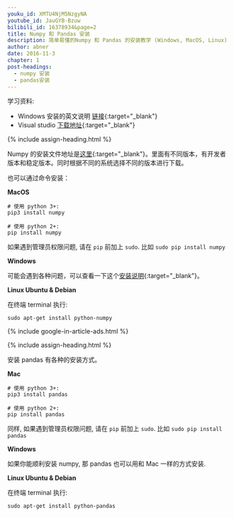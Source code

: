 ```yaml
---
youku_id: XMTU4NjM5NzgyNA
youtube_id: JauGYB-Bzuw
bilibili_id: 16378934&page=2
title: Numpy 和 Pandas 安装
description: 简单易懂的Numpy 和 Pandas 的安装教学 (Windows, MacOS, Linux)
author: abner
date: 2016-11-3
chapter: 1
post-headings:
  - numpy 安装
  - pandas安装
---
```



学习资料:
  * Windows 安装的英文说明 [链接](http://stackoverflow.com/questions/2817869/error-unable-to-find-vcvarsall-bat){:target="_blank"}
  * Visual studio [下载地址](https://www.visualstudio.com/en-us/downloads/download-visual-studio-vs.aspx){:target="_blank"}


{% include assign-heading.html %}

Numpy 的安装文件地址是[这里](https://sourceforge.net/projects/numpy/files/NumPy/){:target="_blank"}。里面有不同版本，有开发者版本和稳定版本。同时根据不同的系统选择不同的版本进行下载。

也可以通过命令安装：

**MacOS**

```shell
# 使用 python 3+:
pip3 install numpy

# 使用 python 2+:
pip install numpy
```

如果遇到管理员权限问题, 请在 `pip` 前加上 `sudo`. 比如 `sudo pip install numpy`

**Windows**

可能会遇到各种问题，可以查看一下这个[安装说明](http://stackoverflow.com/questions/2817869/error-unable-to-find-vcvarsall-bat){:target="_blank"}。

**Linux Ubuntu & Debian**

在终端 terminal 执行:

```shell
sudo apt-get install python-numpy
```


{% include google-in-article-ads.html %}

{% include assign-heading.html %}

安装 pandas 有各种的安装方式。

**Mac**

```shell
# 使用 python 3+:
pip3 install pandas

# 使用 python 2+:
pip install pandas
```

同样, 如果遇到管理员权限问题, 请在 `pip` 前加上 `sudo`. 比如 `sudo pip install pandas`

**Windows**

如果你能顺利安装 numpy, 那 pandas 也可以用和 Mac 一样的方式安装.

**Linux Ubuntu & Debian**

在终端 terminal 执行:

```shell
sudo apt-get install python-pandas
```